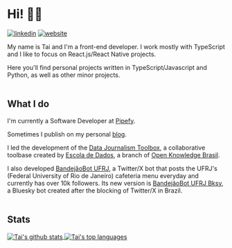 # Hi! 👋🏾 
[![linkedin](https://img.shields.io/badge/LinkedIn-Tai_Porto-blue?style=flat-square)](https://www.linkedin.com/in/taiporto/)
[![website](https://img.shields.io/badge/Website/Portfolio-taiporto.com-green?style=flat-square)](https://taiporto.com/)

My name is Tai and I'm a front-end developer. I work mostly with TypeScript and I like to focus on React.js/React Native projects.

Here you'll find personal projects written in TypeScript/Javascript and Python, as well as other minor projects.
<br />
<br />

## What I do

I'm currently a Software Developer at [Pipefy](https://www.pipefy.com/).

Sometimes I publish on my personal [blog](https://moonk23.hashnode.dev/).

I led the development of the [Data Journalism Toolbox](https://github.com/escola-de-dados/toolkit_ddj), a collaborative toolbase created by [Escola de Dados](https://github.com/escola-de-dados), a branch of [Open Knowledge Brasil](https://ok.org.br/sobre/).

I also developed [BandejãoBot UFRJ](https://github.com/taiporto/bandejaobot-ufrj), a Twitter/X bot that posts the UFRJ's (Federal University of Rio de Janeiro) cafeteria menu everyday and currently has over 10k followers. Its new version is [BandejãoBot UFRJ Bksy](https://github.com/taiporto/bandejaobot-ufrj-bsky), a Bluesky bot created after the blocking of Twitter/X in Brazil.
<br />
<br />

## Stats
 <a href="https://github.com/anuraghazra/github-readme-stats">
 <img src="https://github-readme-stats.vercel.app/api?username=taiporto&count_private=true&include_all_commits=true&theme=buefy&hide=issues,contribs&show_icons=true" alt="Tai's github stats" align="center"/>
 </a>
 <a href="https://github.com/anuraghazra/github-readme-stats">
 <img src="https://github-readme-stats.vercel.app/api/top-langs/?username=taiporto&layout=compact&hide=c%23&theme=buefy" alt="Tai's top languages" align="center"/>
 </a>

<br />
<br />
